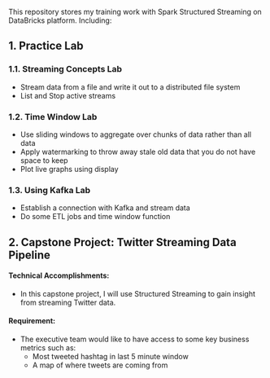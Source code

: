 This repository stores my training work with Spark Structured Streaming on DataBricks platform. Including:
## 1. Practice Lab
### 1.1. Streaming Concepts Lab
- Stream data from a file and write it out to a distributed file system
- List and Stop active streams
### 1.2. Time Window Lab
- Use sliding windows to aggregate over chunks of data rather than all data
- Apply watermarking to throw away stale old data that you do not have space to keep
- Plot live graphs using display
### 1.3. Using Kafka Lab
- Establish a connection with Kafka and stream data
- Do some ETL jobs and time window function
## 2. Capstone Project: Twitter Streaming Data Pipeline
#### Technical Accomplishments:
- In this capstone project, I will use Structured Streaming to gain insight from streaming Twitter data.
#### Requirement:
- The executive team would like to have access to some key business metrics such as:
  - Most tweeted hashtag in last 5 minute window
  - A map of where tweets are coming from
